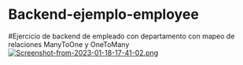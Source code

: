 # Backend-ejemplo-employee
#Ejercicio de backend de empleado con departamento con mapeo de relaciones ManyToOne y OneToMany
[![Screenshot-from-2023-01-18-17-41-02.png](https://i.postimg.cc/GpY7zqC2/Screenshot-from-2023-01-18-17-41-02.png)](https://postimg.cc/Y4rzCNjK)
